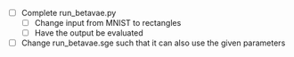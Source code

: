 - [ ] Complete run_betavae.py
  - [ ] Change input from MNIST to rectangles
  - [ ] Have the output be evaluated
- [ ] Change run_betavae.sge such that it can also use the given parameters
